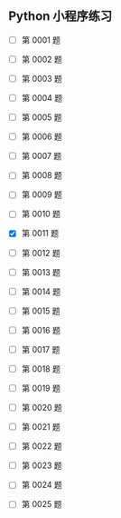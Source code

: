 ## Python 小程序练习 ##

- [ ] 第 0001 题
- [ ] 第 0002 题
- [ ] 第 0003 题
- [ ] 第 0004 题
- [ ] 第 0005 题
- [ ] 第 0006 题
- [ ] 第 0007 题
- [ ] 第 0008 题
- [ ] 第 0009 题
- [ ] 第 0010 题
- [X] 第 0011 题
- [ ] 第 0012 题
- [ ] 第 0013 题
- [ ] 第 0014 题
- [ ] 第 0015 题
- [ ] 第 0016 题
- [ ] 第 0017 题
- [ ] 第 0018 题
- [ ] 第 0019 题
- [ ] 第 0020 题
- [ ] 第 0021 题
- [ ] 第 0022 题
- [ ] 第 0023 题
- [ ] 第 0024 题
- [ ] 第 0025 题

